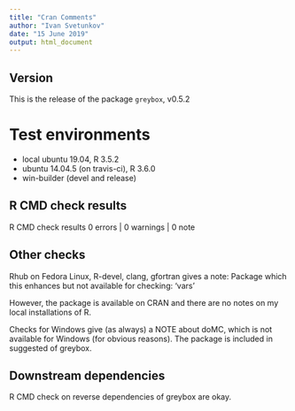 ```yaml
---
title: "Cran Comments"
author: "Ivan Svetunkov"
date: "15 June 2019"
output: html_document
---
```

## Version
This is the release of the package ``greybox``, v0.5.2

# Test environments
* local ubuntu 19.04, R 3.5.2
* ubuntu 14.04.5 (on travis-ci), R 3.6.0
* win-builder (devel and release)

## R CMD check results
R CMD check results
0 errors | 0 warnings | 0 note

## Other checks
Rhub on Fedora Linux, R-devel, clang, gfortran gives a note:
Package which this enhances but not available for checking: ‘vars’

However, the package is available on CRAN and there are no notes on my local installations of R.


Checks for Windows give (as always) a NOTE about doMC, which is not available for Windows (for obvious reasons). The package is included in suggested of greybox.

## Downstream dependencies
R CMD check on reverse dependencies of greybox are okay.
